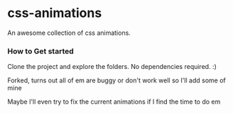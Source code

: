 # css-animations
An awesome collection of css animations. 


### How to Get started
Clone the project and explore the folders. No dependencies required.  :)

Forked, turns out all of em are buggy or don't work well
so I'll add some of mine

Maybe I'll even try to fix the current animations if I find the time to do em
